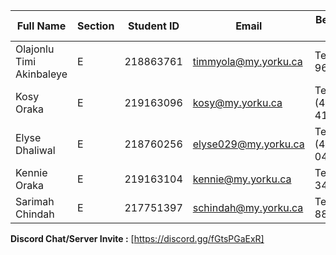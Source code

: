 | Full Name            		| Section | Student ID | Email                | Best Way to Contact | Discord Username |
|-------------------------------|---------|------------|----------------------|---------------------|------------------|
| Olajonlu Timi Akinbaleye 	| E       | 218863761  | timmyola@my.yorku.ca | Text (905-965-6789) | Timi.d1          |
| Kosy Oraka     | E       |   219163096       | kosy@my.yorku.ca                 |   Text (437)-345-4103            |      kosyyy_            |
| Elyse Dhaliwal       	 	| E       | 218760256  | elyse029@my.yorku.ca | Text (437)-993-0470 | elyse.dhaliwal   |
| Kennie Oraka          	| E       | 219163104  | kennie@my.yorku.ca   | Text (437-344-3502) | Kennie03         |
| Sarimah Chindah            		| E       | 217751397  | schindah@my.yorku.ca | Text (647-887-7105) | sarimahchindah   |

**Discord Chat/Server Invite :** [https://discord.gg/fGtsPGaExR]